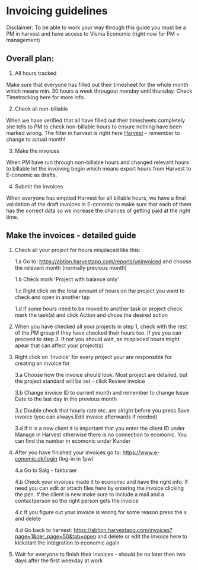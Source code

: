 # Invoicing guidelines 

Disclaimer: To be able to work your way through this guide you must be a PM in harvest and have access to Visma Economic (right now for PM + management)

## Overall plan:

1. All hours tracked
   
Make sure that everyone has filled out their timesheet for the whole month which means min. 30 hours a week througout monday until thursday. Check Timetracking here for more info.

2. Check all non-billable
   
When we have verified that all have filled out their timesheets completely she tells to PM to check non-billable hours to ensure nothing have been marked wrong. The filter in harvest is right here [Harvest](https://abtion.harvestapp.com/reports/detailed?utf8=%E2%9C%93&group=projects&billable=no&roles%5B%5D=478328&roles%5B%5D=474751&roles%5B%5D=638560&roles%5B%5D=478324&roles%5B%5D=665565&roles%5B%5D=478326) - remember to change to actual month!

3. Make the invoices

When PM have run through non-billable hours and changed relevant hours to billable let the invoiving begin which means export hours from Harvest to E-conomic as drafts.

4. Submit the invoices

When everyone has emptied Harvest for all billable hours, we have a final validation of the draft invoices in E-conomic to make sure that each of them has the correct data so we increase the chances of getting paid at the right time.

## Make the invoices - detailed guide

1. Check all your project for hours misplaced like this: 

    1.a Go to: https://abtion.harvestapp.com/reports/uninvoiced and choose the relevant month (normally previous month)

    1.b Check mark 'Project with balance only' 

    1.c Right click on the total amount of hours on the project you want to check and open in another tap

    1.d If some hours need to be moved to another task or project check mark the task(s) and click Action and chose the desired action

2. When you have checked all your projects in step 1, check with the rest of the PM group if they have checked their hours too. If yes you can proceed to step 3. If not you should wait, as misplaced hours might apear that can affect your project(s)

3. Right click on 'Invoice' for every project your are responsible for creating an invoice for

    3.a Choose how the invoice should look. Most project are detailed, but the project standard will be set - click Review invoice

    3.b Change invoice ID to current month and remember to change Issue Date to the last day in the previous month

    3.c Double check that hourly rate etc. are alright before you press Save invoice (you can always Edit invoice afterwards if needed)

    3.d If it is a new client it is important that you enter the client ID under Manage in Harvest otherwise there is no connection to ecomonic. You can find the number in ecomonic under Kunder

4. After you have finished your invoices go to: https://www.e-conomic.dk/login (log-in in 1pw)

    4.a Go to Salg - fakturaer

    4.b Check your invoices made it to economic and have the right info. If need you can edit or attach files here by entering the invoice clicking the pen. If the client is new make sure to include a mail and a contactperson so the right person gets the invoice

    4.c If you figure out your invoice is wrong for some reason press the x and delete

    4.d Go back to harvest: https://abtion.harvestapp.com/invoices?page=1&per_page=50&tab=open and delete or edit the invoice here to kickstart the integration to economic again

5. Wait for everyone to finish their invoices - should be no later then two days after the first weekday at work
